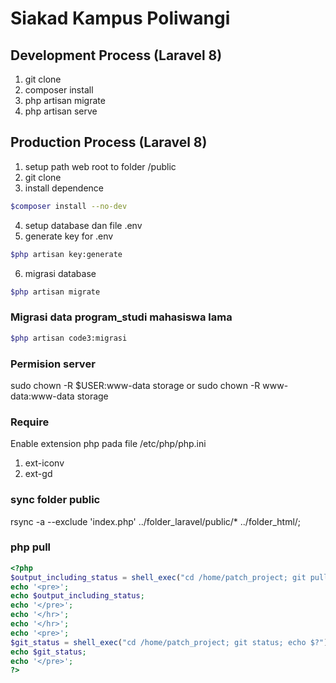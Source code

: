 # Siakad Kampus Poliwangi
## Development Process (Laravel 8)
1. git clone
2. composer install
3. php artisan migrate
4. php artisan serve

## Production Process (Laravel 8)
1. setup path web root to folder /public 
2. git clone
3. install dependence
```sh
$composer install --no-dev
```
4. setup database dan file .env
5. generate key for .env
```sh
$php artisan key:generate
```
6. migrasi database
```sh
$php artisan migrate
```

### Migrasi data program_studi mahasiswa lama
```sh
$php artisan code3:migrasi
```

### Permision server
sudo chown -R $USER:www-data storage
or
sudo chown -R www-data:www-data storage

### Require
Enable extension php pada file /etc/php/php.ini
1. ext-iconv
2. ext-gd

### sync folder public
rsync -a --exclude 'index.php' ../folder_laravel/public/* ../folder_html/;

### php pull
```php
<?php
$output_including_status = shell_exec("cd /home/patch_project; git pull 2>&1; echo $?");
echo '<pre>';
echo $output_including_status;
echo '</pre>';
echo '</hr>';
echo '</hr>';
echo '<pre>';
$git_status = shell_exec("cd /home/patch_project; git status; echo $?");
echo $git_status;
echo '</pre>';
?>
```